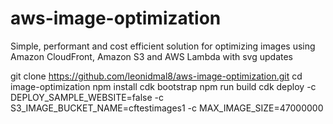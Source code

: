# aws-image-optimization
Simple, performant and cost efficient solution for optimizing images using Amazon CloudFront, Amazon S3 and AWS Lambda with svg updates

git clone https://github.com/leonidmal8/aws-image-optimization.git
cd image-optimization
npm install
cdk bootstrap
npm run build
cdk deploy -c DEPLOY_SAMPLE_WEBSITE=false -c S3_IMAGE_BUCKET_NAME=cftestimages1 -c MAX_IMAGE_SIZE=47000000
